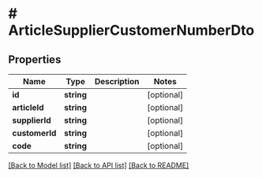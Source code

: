 # # ArticleSupplierCustomerNumberDto

## Properties

Name | Type | Description | Notes
------------ | ------------- | ------------- | -------------
**id** | **string** |  | [optional]
**articleId** | **string** |  | [optional]
**supplierId** | **string** |  | [optional]
**customerId** | **string** |  | [optional]
**code** | **string** |  | [optional]

[[Back to Model list]](../../README.md#models) [[Back to API list]](../../README.md#endpoints) [[Back to README]](../../README.md)
